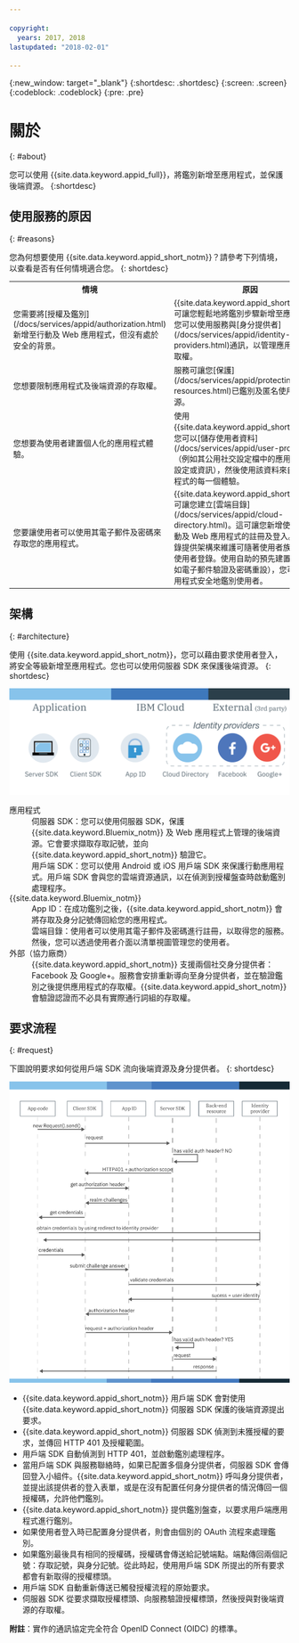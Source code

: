 ```yaml
---

copyright:
  years: 2017, 2018
lastupdated: "2018-02-01"

---
```


{:new_window: target="_blank"}
{:shortdesc: .shortdesc}
{:screen: .screen}
{:codeblock: .codeblock}
{:pre: .pre}

# 關於
{: #about}

您可以使用 {{site.data.keyword.appid_full}}，將鑑別新增至應用程式，並保護後端資源。
{:shortdesc}

## 使用服務的原因
{: #reasons}

您為何想要使用 {{site.data.keyword.appid_short_notm}}？請參考下列情境，以查看是否有任何情境適合您。
{: shortdesc}

<table>
  <tr>
    <th> 情境</th>
    <th> 原因</th>
  </tr>
  <tr>
    <td> 您需要將[授權及鑑別](/docs/services/appid/authorization.html)新增至行動及 Web 應用程式，但沒有處於安全的背景。</td>
    <td> {{site.data.keyword.appid_short_notm}} 可讓您輕鬆地將鑑別步驟新增至應用程式。您可以使用服務與[身分提供者](/docs/services/appid/identity-providers.html)通訊，以管理應用程式的存取權。</td>
  </tr>
  <tr>
    <td> 您想要限制應用程式及後端資源的存取權。</td>
    <td> 服務可讓您[保護](/docs/services/appid/protecting-resources.html)已鑑別及匿名使用者的資源。</td>
  </tr>
  <tr>
    <td> 您想要為使用者建置個人化的應用程式體驗。</td>
    <td> 使用 {{site.data.keyword.appid_short_notm}}，您可以[儲存使用者資料](/docs/services/appid/user-profile.html)（例如其公用社交設定檔中的應用程式喜好設定或資訊），然後使用該資料來自訂您應用程式的每一個體驗。</td>
  </tr>
  <tr>
    <td> 您要讓使用者可以使用其電子郵件及密碼來存取您的應用程式。</td>
    <td> {{site.data.keyword.appid_short_notm}} 可讓您建立[雲端目錄](/docs/services/appid/cloud-directory.html)。這可讓您新增使用者對行動及 Web 應用程式的註冊及登入。雲端目錄提供架構來維護可隨著使用者族群調整的使用者登錄。使用自助的預先建置功能（例如電子郵件驗證及密碼重設），您可以確定應用程式安全地鑑別使用者。</td>
  </tr>
</table>


## 架構
{: #architecture}

使用 {{site.data.keyword.appid_short_notm}}，您可以藉由要求使用者登入，將安全等級新增至應用程式。您也可以使用伺服器 SDK 來保護後端資源。
{: shortdesc}

![{{site.data.keyword.appid_short_notm}} 架構圖](/images/appid_architecture.png)

<dl>
  <dt> 應用程式</dt>
    <dd> 伺服器 SDK：您可以使用伺服器 SDK，保護 {{site.data.keyword.Bluemix_notm}} 及 Web 應用程式上管理的後端資源。它會要求擷取存取記號，並向 {{site.data.keyword.appid_short_notm}} 驗證它。</br>
    用戶端 SDK：您可以使用 Android 或 iOS 用戶端 SDK 來保護行動應用程式。用戶端 SDK 會與您的雲端資源通訊，以在偵測到授權盤查時啟動鑑別處理程序。</dd>
  <dt> {{site.data.keyword.Bluemix_notm}} </dt>
    <dd> App ID：在成功鑑別之後，{{site.data.keyword.appid_short_notm}} 會將存取及身分記號傳回給您的應用程式。</br>
    雲端目錄：使用者可以使用其電子郵件及密碼進行註冊，以取得您的服務。然後，您可以透過使用者介面以清單視圖管理您的使用者。</dd>
  <dt> 外部（協力廠商）</dt>
    <dd>  {{site.data.keyword.appid_short_notm}} 支援兩個社交身分提供者：Facebook 及 Google+。服務會安排重新導向至身分提供者，並在驗證鑑別之後提供應用程式的存取權。{{site.data.keyword.appid_short_notm}} 會驗證認證而不必具有實際通行詞組的存取權。</dd>
</dl>


## 要求流程
{: #request}

下圖說明要求如何從用戶端 SDK 流向後端資源及身分提供者。
{: shortdesc}

![{{site.data.keyword.appid_short_notm}} 要求流程](/images/appidrequestflow.png)


* {{site.data.keyword.appid_short_notm}} 用戶端 SDK 會對使用 {{site.data.keyword.appid_short_notm}} 伺服器 SDK 保護的後端資源提出要求。
* {{site.data.keyword.appid_short_notm}} 伺服器 SDK 偵測到未獲授權的要求，並傳回 HTTP 401 及授權範圍。
* 用戶端 SDK 自動偵測到 HTTP 401，並啟動鑑別處理程序。
* 當用戶端 SDK 與服務聯絡時，如果已配置多個身分提供者，伺服器 SDK 會傳回登入小組件。{{site.data.keyword.appid_short_notm}} 呼叫身分提供者，並提出該提供者的登入表單，或是在沒有配置任何身分提供者的情況傳回一個授權碼，允許他們鑑別。
* {{site.data.keyword.appid_short_notm}} 提供鑑別盤查，以要求用戶端應用程式進行鑑別。
* 如果使用者登入時已配置身分提供者，則會由個別的 OAuth 流程來處理鑑別。
* 如果鑑別最後具有相同的授權碼，授權碼會傳送給記號端點。端點傳回兩個記號：存取記號，與身分記號。從此時起，使用用戶端 SDK 所提出的所有要求都會有新取得的授權標頭。
* 用戶端 SDK 自動重新傳送已觸發授權流程的原始要求。
* 伺服器 SDK 從要求擷取授權標頭、向服務驗證授權標頭，然後授與對後端資源的存取權。

**附註**：實作的通訊協定完全符合 OpenID Connect (OIDC) 的標準。
